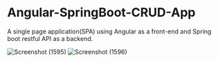 # Angular-SpringBoot-CRUD-App
 A single page application(SPA) using Angular as a front-end and Spring boot restful API as a backend.

![Screenshot (1595)](https://user-images.githubusercontent.com/17377107/139868452-a3254529-0804-414d-a148-b80b75cb8772.png)
![Screenshot (1596)](https://user-images.githubusercontent.com/17377107/139868467-1d193bba-f860-4bbc-aadb-8bb352316390.png)

